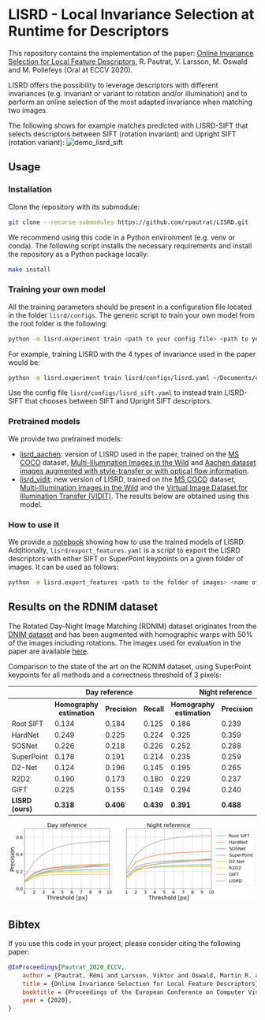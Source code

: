 # LISRD - Local Invariance Selection at Runtime for Descriptors

This repository contains the implementation of the paper: [Online Invariance Selection for Local Feature Descriptors](https://arxiv.org/abs/2007.08988), R. Pautrat, V. Larsson, M. Oswald and M. Pollefeys (Oral at ECCV 2020).

LISRD offers the possibility to leverage descriptors with different invariances (e.g. invariant or variant to rotation and/or illumination) and to perform an online selection of the most adapted invariance when matching two images.

The following shows for example matches predicted with LISRD-SIFT that selects descriptors between SIFT (rotation invariant) and Upright SIFT (rotation variant):
![demo_lisrd_sift](assets/videos/demo_lisrd_sift.gif)

## Usage

### Installation

Clone the repository with its submodule:
```bash
git clone --recurse-submodules https://github.com/rpautrat/LISRD.git
```

We recommend using this code in a Python environment (e.g. venv or conda). The following script installs the necessary requirements and install the repository as a Python package locally:
```bash
make install
```

### Training your own model

All the training parameters should be present in a configuration file located in the folder `lisrd/configs`. The generic script to train your own model from the root folder is the following:
```bash
python -m lisrd.experiment train <path to your config file> <path to your experiment>
```

For example, training LISRD with the 4 types of invariance used in the paper would be:
```bash
python -m lisrd.experiment train lisrd/configs/lisrd.yaml ~/Documents/experiments/My_experiment
```
Use the config file `lisrd/configs/lisrd_sift.yaml` to instead train LISRD-SIFT that chooses between SIFT and Upright SIFT descriptors.

### Pretrained models

We provide two pretrained models:
- [lisrd_aachen](weights/lisrd_aachen.pth): version of LISRD used in the paper, trained on the [MS COCO](https://cocodataset.org) dataset, [Multi-Illumination Images in the Wild](https://projects.csail.mit.edu/illumination/) and [Aachen dataset images augmented with style-transfer or with optical flow information](https://github.com/naver/r2d2).
- [lisrd_vidit](weights/lisrd_vidit.pth): new version of LISRD, trained on the [MS COCO](https://cocodataset.org) dataset, [Multi-Illumination Images in the Wild](https://projects.csail.mit.edu/illumination/) and the [Virtual Image Dataset for Illumination Transfer (VIDIT)](https://github.com/majedelhelou/VIDIT). The results below are obtained using this model.

### How to use it

We provide a [notebook](notebooks/demo_lisrd.ipynb) showing how to use the trained models of LISRD. Additionally, `lisrd/export_features.yaml` is a script to export the LISRD descriptors with either SIFT or SuperPoint keypoints on a given folder of images. It can be used as follows:
```bash
python -m lisrd.export_features <path to the folder of images> <name of the model (lisrd or lisrd_sift)> --checkpoint <path to checkpoint> --keypoints <type of keypoints (sift or superpoint)> --num_kp <number of keypoints (default: 2000)>
```

## Results on the RDNIM dataset

The Rotated Day-Night Image Matching (RDNIM) dataset originates from the [DNIM dataset](http://users.umiacs.umd.edu/~hzhou/dnim) and has been augmented with homographic warps with 50% of the images including rotations. The images used for evaluation in the paper are available [here](https://www.polybox.ethz.ch/index.php/s/P89YkZyOfdhmdPN).

Comparison to the state of the art on the RDNIM dataset, using SuperPoint keypoints for all methods and a correctness threshold of 3 pixels:

 <table style="width:100%">
  <tr>
    <th></th>
    <th colspan="3">Day reference</th>
    <th colspan="3">Night reference</th>
  </tr>
  <tr>
    <th></th>
    <th>Homography estimation</th>
    <th>Precision</th>
    <th>Recall</th>
    <th>Homography estimation</th>
    <th>Precision</th>
    <th>Recall</th>
  </tr>
  <tr>
    <td>Root SIFT</td>
    <td>0.134</td>
    <td>0.184</td>
    <td>0.125</td>
    <td>0.186</td>
    <td>0.239</td>
    <td>0.182</td>
  </tr>
  <tr>
    <td>HardNet</td>
    <td>0.249</td>
    <td>0.225</td>
    <td>0.224</td>
    <td>0.325</td>
    <td>0.359</td>
    <td>0.365</td>
  </tr>
  <tr>
    <td>SOSNet</td>
    <td>0.226</td>
    <td>0.218</td>
    <td>0.226</td>
    <td>0.252</td>
    <td>0.288</td>
    <td>0.296</td>
  </tr>
  <tr>
    <td>SuperPoint</td>
    <td>0.178</td>
    <td>0.191</td>
    <td>0.214</td>
    <td>0.235</td>
    <td>0.259</td>
    <td>0.296</td>
  </tr>
  <tr>
    <td>D2-Net</td>
    <td>0.124</td>
    <td>0.196</td>
    <td>0.145</td>
    <td>0.195</td>
    <td>0.265</td>
    <td>0.218</td>
  </tr>
  <tr>
    <td>R2D2</td>
    <td>0.190</td>
    <td>0.173</td>
    <td>0.180</td>
    <td>0.229</td>
    <td>0.237</td>
    <td>0.237</td>
  </tr>
  <tr>
    <td>GIFT</td>
    <td>0.225</td>
    <td>0.155</td>
    <td>0.149</td>
    <td>0.294</td>
    <td>0.240</td>
    <td>0.229</td>
  </tr>
  <tr>
    <td><b>LISRD (ours)</b></td>
    <td><b>0.318</b></td>
    <td><b>0.406</b></td>
    <td><b>0.439</b></td>
    <td><b>0.391</b></td>
    <td><b>0.488</b></td>
    <td><b>0.520</b></td>
  </tr>
</table>

![mma_rdnim](assets/results/mma_rdnim.png)

## Bibtex

If you use this code in your project, please consider citing the following paper:
```bibtex
@InProceedings{Pautrat_2020_ECCV,
    author = {Pautrat, Rémi and Larsson, Viktor and Oswald, Martin R. and Pollefeys, Marc},
    title = {Online Invariance Selection for Local Feature Descriptors},
    booktitle = {Proceedings of the European Conference on Computer Vision (ECCV)},
    year = {2020},
}
```
